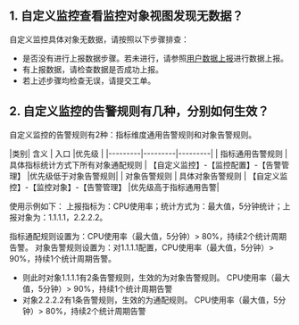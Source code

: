 ## 1. 自定义监控查看监控对象视图发现无数据？
自定义监控具体对象无数据，请按照以下步骤排查：
- 是否没有进行上报数据步骤。若未进行，请参照[用户数据上报](/doc/product/397/%E7%94%A8%E6%88%B7%E6%95%B0%E6%8D%AE%E4%B8%8A%E6%8A%A5)进行数据上报。
- 有上报数据，请检查数据是否成功上报。
- 若上述步骤均检查无误，请提交工单。

## 2. 自定义监控的告警规则有几种，分别如何生效？
自定义监控的告警规则有2种：指标维度通用告警规则和对象告警规则。

|类别| 含义 | 入口 |优先级 |
|---------|---------|---------|
| 指标通用告警规则 | 具体指标统计方式下所有对象通配规则 | 【自定义监控】-【监控配置】-【告警管理】 |优先级低于对象告警规则|
| 对象告警规则 | 具体对象告警规则 | 【自定义监控】-【监控对象】-【告警管理】 |优先级高于指标通用告警|

使用示例如下：
上报指标为：CPU使用率；统计方式为：最大值，5分钟统计；上报对象为：1.1.1.1，2.2.2.2。

指标通配规则设置为：CPU使用率（最大值，5分钟）> 80%，持续2个统计周期告警。
对象告警规则设置为：对1.1.1.1配置，CPU使用率（最大值，5分钟）> 90%，持续1个统计周期告警。

- 则此时对象1.1.1.1有2条告警规则，生效的为对象告警规则。
CPU使用率（最大值，5分钟）> 90%，持续1个统计周期告警
- 对象2.2.2.2有1条告警规则，生效的为通配规则。
CPU使用率（最大值，5分钟）> 80%，持续2个统计周期告警